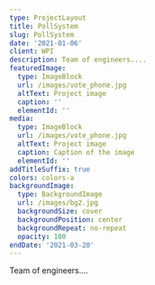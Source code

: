 ```yaml
---
type: ProjectLayout
title: PollSystem
slug: PollSystem
date: '2021-01-06'
client: WPI
description: Team of engineers....
featuredImage:
  type: ImageBlock
  url: /images/vote_phone.jpg
  altText: Project image
  caption: ''
  elementId: ''
media:
  type: ImageBlock
  url: /images/vote_phone.jpg
  altText: Project image
  caption: Caption of the image
  elementId: ''
addTitleSuffix: true
colors: colors-a
backgroundImage:
  type: BackgroundImage
  url: /images/bg2.jpg
  backgroundSize: cover
  backgroundPosition: center
  backgroundRepeat: no-repeat
  opacity: 100
endDate: '2021-03-20'
---
```

Team of engineers....

